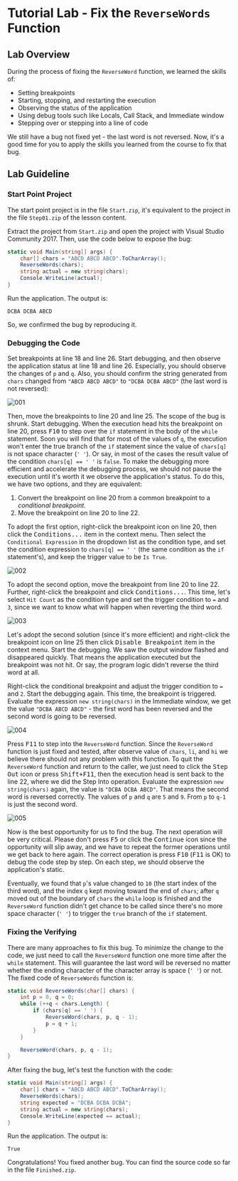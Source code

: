 # Tutorial Lab - Fix the ```ReverseWords``` Function #

## Lab Overview ##

During the process of fixing the ```ReverseWord``` function, we learned the skills of:
* Setting breakpoints
* Starting, stopping, and restarting the execution
* Observing the status of the application
* Using debug tools such like Locals, Call Stack, and Immediate window
* Stepping over or stepping into a line of code

We still have a bug not fixed yet - the last word is not reversed. Now, it's a good time for you to apply the skills you learned from the course to fix that bug.

## Lab Guideline ##

### Start Point Project ###

The start point project is in the file ```Start.zip```, it's equivalent to the project in the file ```Step01.zip``` of the lesson content.

Extract the project from ```Start.zip``` and open the project with Visual Studio Community 2017. Then, use the code below to expose the bug:

```CS
static void Main(string[] args) {
    char[] chars = "ABCD ABCD ABCD".ToCharArray();
    ReverseWords(chars);
    string actual = new string(chars);
    Console.WriteLine(actual);
}
```

Run the application. The output is:

```
DCBA DCBA ABCD
```

So, we confirmed the bug by reproducing it.

### Debugging the Code ###

Set breakpoints at line 18 and line 26. Start debugging, and then observe the application status at line 18 and line 26. Especially, you should observe the changes of ```p``` and ```q```. Also, you should confirm the string generated from ```chars``` changed from ```"ABCD ABCD ABCD"``` to ```"DCBA DCBA ABCD"``` (the last word is not reversed):

![001](./Images/001.png)

Then, move the breakpoints to line 20 and line 25. The scope of the bug is shrunk. Start debugging. When the execution head hits the breakpoint on line 20, press <kbd>F10</kbd> to step over the ```if``` statement in the body of the ```while``` statement. Soon you will find that for most of the values of ```q```, the execution won't enter the true branch of the ```if``` statement since the value of ```chars[q]``` is not space character (```' '```). Or say, in most of the cases the result value of the condition ```chars[q] == ' '``` is ```false```. To make the debugging more efficient and accelerate the debugging process, we should not pause the execution until it's worth it we observe the application's status. To do this, we have two options, and they are equivalent:
1. Convert the breakpoint on line 20 from a common breakpoint to a *conditional breakpoint*.
2. Move the breakpoint on line 20 to line 22.

To adopt the first option, right-click the breakpoint icon on line 20, then click the <kbd>Conditions...</kbd> item in the context menu. Then select the ```Conditional Expression``` in the dropdown list as the condition type, and set the condition expression to ```chars[q] == ' '``` (the same condition as the ```if``` statement's), and keep the trigger value to be ```Is True```.

![002](./Images/002.png)

To adopt the second option, move the breakpoint from line 20 to line 22. Further, right-click the breakpoint and click <kbd>Conditions...</kbd>. This time, let's select ```Hit Count``` as the condition type and set the trigger condition to ```=``` and ```3```, since we want to know what will happen when reverting the third word.

![003](./Images/003.png)

Let's adopt the second solution (since it's more efficient) and right-click the breakpoint icon on line 25 then click <kbd>Disable Breakpoint</kbd> item in the context menu. Start the debugging. We saw the output window flashed and disappeared quickly. That means the application executed but the breakpoint was not hit. Or say, the program logic didn't reverse the third word at all.

Right-click the conditional breakpoint and adjust the trigger condition to ```=``` and ```2```. Start the debugging again. This time, the breakpoint is triggered. Evaluate the expression ```new string(chars)``` in the Immediate window, we get the value ```"DCBA ABCD ABCD"``` - the first word has been reversed and the second word is going to be reversed.

![004](./Images/004.png)

Press <kbd>F11</kbd> to step into the ```ReverseWord``` function. Since the ```ReverseWord``` function is just fixed and tested, after observe value of ```chars```, ```li```, and ```hi``` we believe there should not any problem with this function. To quit the ```ReverseWord``` function and return to the caller, we just need to click the <kbd>Step Out</kbd> icon or press <kbd>Shift+F11</kbd>, then the execution head is sent back to the line 22, where we did the Step Into operation. Evaluate the expression ```new string(chars)``` again, the value is ```"DCBA DCBA ABCD"```. That means the second word is reversed correctly. The values of ```p``` and ```q``` are ```5``` and ```9```. From ```p``` to ```q-1``` is just the second word.

![005](./Images/005.png)

Now is the best opportunity for us to find the bug. The next operation will be very critical. Please don't press <kbd>F5</kbd> or click the <kbd>Continue</kbd> icon since the opportunity will slip away, and we have to repeat the former operations until we get back to here again. The correct operation is press <kbd>F10</kbd> (<kbd>F11</kbd> is OK) to debug the code step by step. On each step, we should observe the application's static.

Eventually, we found that ```p```'s value changed to ```10``` (the start index of the third word), and the index ```q``` kept moving toward the end of ```chars```; after ```q``` moved out of the boundary of ```chars``` the ```while``` loop is finished and the ```ReverseWord``` function didn't get chance to be called since there's no more space character (```' '```) to trigger the ```true``` branch of the ```if``` statement.

### Fixing the Verifying ###

There are many approaches to fix this bug. To minimize the change to the code, we just need to call the ```ReverseWord``` function one more time after the ```while``` statement. This will guarantee the last word will be reversed no matter whether the ending character of the character array is space (```' '```) or not. The fixed code of ```ReverseWords``` function is:

```CS
static void ReverseWords(char[] chars) {
    int p = 0, q = 0;
    while (++q < chars.Length) {
        if (chars[q] == ' ') {
            ReverseWord(chars, p, q - 1);
            p = q + 1;
        }
    }

    ReverseWord(chars, p, q - 1);
}
```

After fixing the bug, let's test the function with the code:

```CS
static void Main(string[] args) {
    char[] chars = "ABCD ABCD ABCD".ToCharArray();
    ReverseWords(chars);
    string expected = "DCBA DCBA DCBA";
    string actual = new string(chars);
    Console.WriteLine(expected == actual);
}
```

Run the application. The output is:

```
True
```

Congratulations! You fixed another bug. You can find the source code so far in the file ```Finished.zip```.
